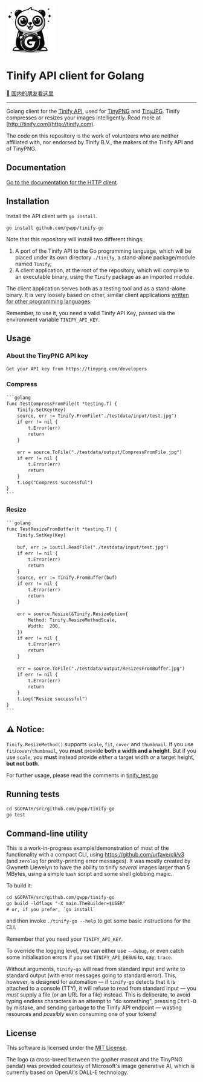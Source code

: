 ![Tinify API client for Golang logo](testdata/assets/tinify-go-logo-pangopher-128x128.png)

# Tinify API client for Golang

[:book: 国内的朋友看这里](http://www.jianshu.com/p/5c4161db4ac8)

---

Golang client for the [Tinify API](https://tinypng.com/developers/reference), used for [TinyPNG](https://tinypng.com) and [TinyJPG](https://tinyjpg.com). Tinify compresses or resizes your images intelligently. Read more at [http://tinify.com](http://tinify.com).

The code on this repository is the work of volunteers who are neither affiliated with, nor endorsed by Tinify B.V., the makers of the Tinify API and of TinyPNG.

## Documentation

[Go to the documentation for the HTTP client](https://tinypng.com/developers/reference).

## Installation

Install the API client with `go install`.

```shell
go install github.com/gwpp/tinify-go
```

Note that this repository will install two different things:

1. A port of the Tinify API to the Go programming language, which will be placed under its own directory `./tinify`, a stand-alone package/module named `Tinify`;
2. A client application, at the root of the repository, which will compile to an executable binary, using the `Tinify` package as an imported module.

The client application serves both as a testing tool and as a stand-alone binary. It is very loosely based on other, similar client applications [written for other programming languages](https://github.com/tinify/).

Remember, to use it, you need a valid Tinify API Key, passed via the environment variable `TINIFY_API_KEY`.

## Usage

### About the TinyPNG API key

    Get your API key from https://tinypng.com/developers

### Compress

    ```golang
    func TestCompressFromFile(t *testing.T) {
        Tinify.SetKey(Key)
        source, err := Tinify.FromFile("./testdata/input/test.jpg")
        if err != nil {
            t.Error(err)
            return
        }

        err = source.ToFile("./testdata/output/CompressFromFile.jpg")
        if err != nil {
            t.Error(err)
            return
        }
        t.Log("Compress successful")
    }
    ```

### Resize

    ```golang
    func TestResizeFromBuffer(t *testing.T) {
        Tinify.SetKey(Key)

        buf, err := ioutil.ReadFile("./testdata/input/test.jpg")
        if err != nil {
            t.Error(err)
            return
        }
        source, err := Tinify.FromBuffer(buf)
        if err != nil {
            t.Error(err)
            return
        }

        err = source.Resize(&Tinify.ResizeOption{
            Method: Tinify.ResizeMethodScale,
            Width:  200,
        })
        if err != nil {
            t.Error(err)
            return
        }

        err = source.ToFile("./testdata/output/ResizesFromBuffer.jpg")
        if err != nil {
            t.Error(err)
            return
        }
        t.Log("Resize successful")
    }
    ```

## ⚠️ Notice:

`Tinify.ResizeMethod()` supports `scale`, `fit`, `cover` and `thumbnail`. If you use `fit`/`cover`/`thumbnail`, you **must** provide **both a width and a height**. But if you use `scale`, you **must** instead provide _either_ a target width _or_ a target height, **but not both**.

For further usage, please read the comments in [tinify_test.go](./tinify_test.go)

## Running tests

```shell
cd $GOPATH/src/github.com/gwpp/tinify-go
go test
```

## Command-line utility

This is a work-in-progress example/demonstration of most of the functionality with a compact CLI, using <https://github.com/urfave/cli/v3> (and `zerolog` for pretty-printing error messages). It was mostly created by Gwyneth Llewelyn to have the ability to tinify *several* images larger than 5 MBytes, using a simple `bash` script and some shell globbing magic.

To build it:

```shell
cd $GOPATH/src/github.com/gwpp/tinify-go
go build -ldflags "-X main.TheBuilder=$USER"
# or, if you prefer, `go install`
```

and then invoke `./tinify-go --help` to get some basic instructions for the CLI.

Remember that you need your `TINIFY_API_KEY`.

To override the logging level, you can either use `--debug`, or even catch some initialisation errors if you set 
`TINIFY_API_DEBUG` to, say, `trace`.

Without arguments, `tinify-go` will read from standard input and write to standard output (with error messages going to standard error). This, however, is designed for automation — if `tinify-go` detects that it is attached to a console (TTY), it will refuse to read from standard input — you *must* supply a file (or an URL for a file) instead. This is deliberate, to avoid typing endless characters in an attempt to "do something", pressing <kbd>Ctrl-D</kbd> by mistake, and sending garbage to the Tinify API endpoint — wasting resources and *possibly* even consuming one of your tokens! 

## License

This software is licensed under the [MIT License](LICENSE).

The logo (a cross-breed between the gopher mascot and the TinyPNG panda!) was provided courtesy of Microsoft's image generative AI, which is currently based on OpenAI's DALL-E technology.
